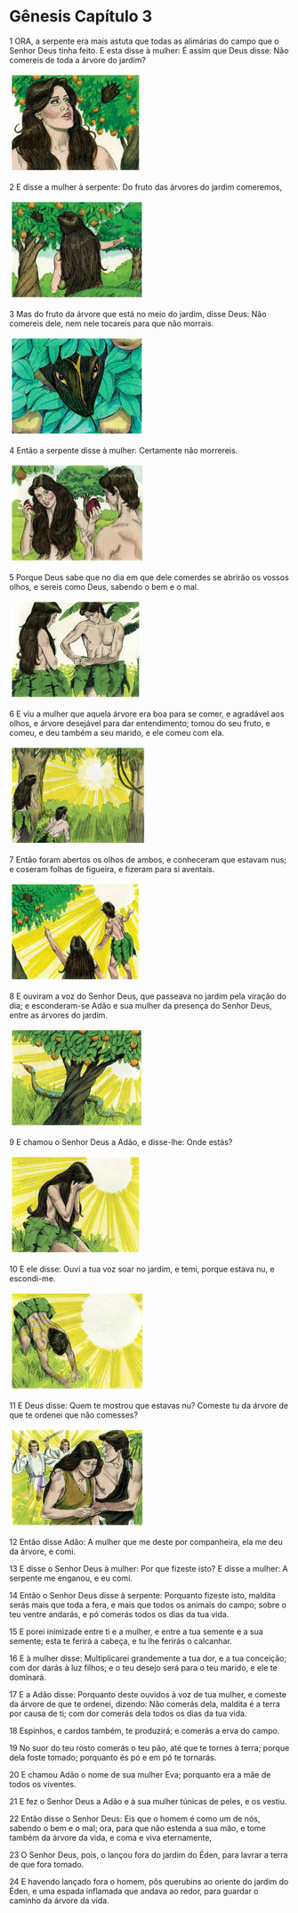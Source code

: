 # Gênesis Capítulo 3

1	ORA, a serpente era mais astuta que todas as alimárias do campo que o Senhor Deus tinha feito. E esta disse à mulher: É assim que Deus disse: Não comereis de toda a árvore do jardim?

![](.img/01_Ge_03_01_RG.jpg)

2	E disse a mulher à serpente: Do fruto das árvores do jardim comeremos,

![](.img/01_Ge_03_02_RG.jpg)

3	Mas do fruto da árvore que está no meio do jardim, disse Deus: Não comereis dele, nem nele tocareis para que não morrais.

![](.img/01_Ge_03_03_RG.jpg)

4	Então a serpente disse à mulher: Certamente não morrereis.

![](.img/01_Ge_03_04_RG.jpg)

5	Porque Deus sabe que no dia em que dele comerdes se abrirão os vossos olhos, e sereis como Deus, sabendo o bem e o mal.

![](.img/01_Ge_03_05_RG.jpg)

6	E viu a mulher que aquela árvore era boa para se comer, e agradável aos olhos, e árvore desejável para dar entendimento; tomou do seu fruto, e comeu, e deu também a seu marido, e ele comeu com ela.

![](.img/01_Ge_03_06_RG.jpg)

7	Então foram abertos os olhos de ambos, e conheceram que estavam nus; e coseram folhas de figueira, e fizeram para si aventais.

![](.img/01_Ge_03_07_RG.jpg)

8	E ouviram a voz do Senhor Deus, que passeava no jardim pela viração do dia; e esconderam-se Adão e sua mulher da presença do Senhor Deus, entre as árvores do jardim.

![](.img/01_Ge_03_08_RG.jpg)

9	E chamou o Senhor Deus a Adão, e disse-lhe: Onde estás?

![](.img/01_Ge_03_09_RG.jpg)

10	E ele disse: Ouvi a tua voz soar no jardim, e temi, porque estava nu, e escondi-me.

![](.img/01_Ge_03_10_RG.jpg)

11	E Deus disse: Quem te mostrou que estavas nu? Comeste tu da árvore de que te ordenei que não comesses?

![](.img/01_Ge_03_11_RG.jpg)

12	Então disse Adão: A mulher que me deste por companheira, ela me deu da árvore, e comi.

13	E disse o Senhor Deus à mulher: Por que fizeste isto? E disse a mulher: A serpente me enganou, e eu comi.

14	Então o Senhor Deus disse à serpente: Porquanto fizeste isto, maldita serás mais que toda a fera, e mais que todos os animais do campo; sobre o teu ventre andarás, e pó comerás todos os dias da tua vida.

15	E porei inimizade entre ti e a mulher, e entre a tua semente e a sua semente; esta te ferirá a cabeça, e tu lhe ferirás o calcanhar.

16	E à mulher disse: Multiplicarei grandemente a tua dor, e a tua conceição; com dor darás à luz filhos; e o teu desejo será para o teu marido, e ele te dominará.

17	E a Adão disse: Porquanto deste ouvidos à voz de tua mulher, e comeste da árvore de que te ordenei, dizendo: Não comerás dela, maldita é a terra por causa de ti; com dor comerás dela todos os dias da tua vida.

18	Espinhos, e cardos também, te produzirá; e comerás a erva do campo.

19	No suor do teu rosto comerás o teu pão, até que te tornes à terra; porque dela foste tomado; porquanto és pó e em pó te tornarás.

20	E chamou Adão o nome de sua mulher Eva; porquanto era a mãe de todos os viventes.

21	E fez o Senhor Deus a Adão e à sua mulher túnicas de peles, e os vestiu.

22	Então disse o Senhor Deus: Eis que o homem é como um de nós, sabendo o bem e o mal; ora, para que não estenda a sua mão, e tome também da árvore da vida, e coma e viva eternamente,

23	O Senhor Deus, pois, o lançou fora do jardim do Éden, para lavrar a terra de que fora tomado.

24	E havendo lançado fora o homem, pôs querubins ao oriente do jardim do Éden, e uma espada inflamada que andava ao redor, para guardar o caminho da árvore da vida.

